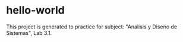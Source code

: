 # hello-world

This project is generated to practice for subject: "Analisis y Diseno de Sistemas", Lab 3.1.

